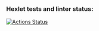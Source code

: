 ### Hexlet tests and linter status:
[![Actions Status](https://github.com/IgorTereshcenko/js-react-developer-project-12/workflows/hexlet-check/badge.svg)](https://github.com/IgorTereshcenko/js-react-developer-project-12/actions)